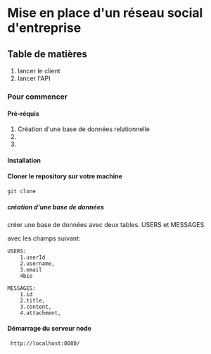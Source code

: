 # Mise en place d'un réseau social d'entreprise

## Table de matières 
1. lancer le client
2. lancer l'API

### Pour commencer

#### Pré-réquis

1. Création d'une base de données relationnelle
2. 
3.

#### Installation
 #### Cloner le repository sur votre machine
```
git clone 
```
##### création d'une base de données 

créer une base de données avec deux tables. USERS et MESSAGES

avec les champs suivant: 

    USERS:
        1.userId
        2.username,
        3.email
        4bio

    MESSAGES:
        1.id
        2.title,
        3.content, 
        4.attachment,


#### Démarrage du serveur node 

```
 http://localhost:8080/ 
```


